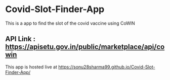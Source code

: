 # Covid-Slot-Finder-App
This is a app to find the slot of the covid vaccine using CoWIN


API Link : https://apisetu.gov.in/public/marketplace/api/cowin
---

This app is hosted live at https://sonu28sharma99.github.io/Covid-Slot-Finder-App/
